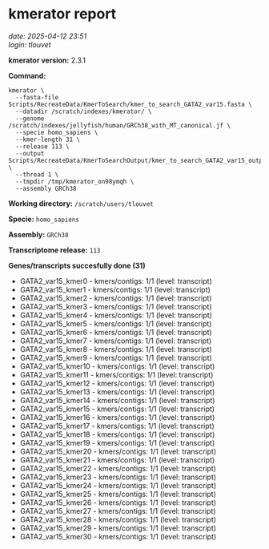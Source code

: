 # kmerator report
*date: 2025-04-12 23:51*  
*login: tlouvet*

**kmerator version:** 2.3.1

**Command:**

```
kmerator \
  --fasta-file Scripts/RecreateData/KmerToSearch/kmer_to_search_GATA2_var15.fasta \
  --datadir /scratch/indexes/kmerator/ \
  --genome /scratch/indexes/jellyfish/human/GRCh38_with_MT_canonical.jf \
  --specie homo_sapiens \
  --kmer-length 31 \
  --release 113 \
  --output Scripts/RecreateData/KmerToSearchOutput/kmer_to_search_GATA2_var15_output \
  --thread 1 \
  --tmpdir /tmp/kmerator_on98ymqh \
  --assembly GRCh38
```

**Working directory:** `/scratch/users/tlouvet`

**Specie:** `homo_sapiens`

**Assembly:** `GRCh38`

**Transcriptome release:** `113`

**Genes/transcripts succesfully done (31)**

- GATA2_var15_kmer0 - kmers/contigs: 1/1 (level: transcript)
- GATA2_var15_kmer1 - kmers/contigs: 1/1 (level: transcript)
- GATA2_var15_kmer2 - kmers/contigs: 1/1 (level: transcript)
- GATA2_var15_kmer3 - kmers/contigs: 1/1 (level: transcript)
- GATA2_var15_kmer4 - kmers/contigs: 1/1 (level: transcript)
- GATA2_var15_kmer5 - kmers/contigs: 1/1 (level: transcript)
- GATA2_var15_kmer6 - kmers/contigs: 1/1 (level: transcript)
- GATA2_var15_kmer7 - kmers/contigs: 1/1 (level: transcript)
- GATA2_var15_kmer8 - kmers/contigs: 1/1 (level: transcript)
- GATA2_var15_kmer9 - kmers/contigs: 1/1 (level: transcript)
- GATA2_var15_kmer10 - kmers/contigs: 1/1 (level: transcript)
- GATA2_var15_kmer11 - kmers/contigs: 1/1 (level: transcript)
- GATA2_var15_kmer12 - kmers/contigs: 1/1 (level: transcript)
- GATA2_var15_kmer13 - kmers/contigs: 1/1 (level: transcript)
- GATA2_var15_kmer14 - kmers/contigs: 1/1 (level: transcript)
- GATA2_var15_kmer15 - kmers/contigs: 1/1 (level: transcript)
- GATA2_var15_kmer16 - kmers/contigs: 1/1 (level: transcript)
- GATA2_var15_kmer17 - kmers/contigs: 1/1 (level: transcript)
- GATA2_var15_kmer18 - kmers/contigs: 1/1 (level: transcript)
- GATA2_var15_kmer19 - kmers/contigs: 1/1 (level: transcript)
- GATA2_var15_kmer20 - kmers/contigs: 1/1 (level: transcript)
- GATA2_var15_kmer21 - kmers/contigs: 1/1 (level: transcript)
- GATA2_var15_kmer22 - kmers/contigs: 1/1 (level: transcript)
- GATA2_var15_kmer23 - kmers/contigs: 1/1 (level: transcript)
- GATA2_var15_kmer24 - kmers/contigs: 1/1 (level: transcript)
- GATA2_var15_kmer25 - kmers/contigs: 1/1 (level: transcript)
- GATA2_var15_kmer26 - kmers/contigs: 1/1 (level: transcript)
- GATA2_var15_kmer27 - kmers/contigs: 1/1 (level: transcript)
- GATA2_var15_kmer28 - kmers/contigs: 1/1 (level: transcript)
- GATA2_var15_kmer29 - kmers/contigs: 1/1 (level: transcript)
- GATA2_var15_kmer30 - kmers/contigs: 1/1 (level: transcript)
